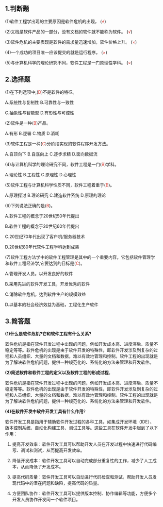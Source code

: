 ## 1.判断题

(1)软件工程学出现的主要原因是软件危机的出现。 (<font color="#d83931">√</font>)

(2)文档是软件产品的一部分，没有文档的软件就不能称为软件。 (<font color="#d83931">√</font>)

(3)软件危机的主要表现是软件的需求量迅速增加，软件价格上升。 (<font color="#d83931">×</font>)

(4)一个成功的项目唯一应该提交的就是运行程序。 (<font color="#d83931">×</font>)

(5)与计算机科学的理论研究不同，软件工程是一门原理性学科。 (<font color="#d83931">×</font>)

## 2.选择题

(1)在下列选项中,(<font color="#d83931">D</font>)不是软件的特征。

A.系统性与复制性 B.可靠性与一致性

C.抽象性与智能型 D.有形性与可控性

(2)软件是一种(<font color="#d83931">B</font>)产品。

A.有形 B.逻辑 C.物质 D.消耗

(3)软件工程是一种(<font color="#d83931">C</font>)分阶段实现的软件程序开发方法。

A.自顶向下 B.自底向上 C.逐步求精 D.面向数据流

(4)与计算机科学的理论研究不同，软件工程是一门(<font color="#d83931">B</font>)学科。

A.理论性 B.工程性 C.原理性 D.心理性

(5)软件工程与计算机科学性质不同，软件工程着重于(<font color="#d83931">B</font>)。

A.原理探讨 B.理论研究 C.建造软件系统 D.原理的理论

(6)下列说法正确的是(<font color="#d83931">B</font>)。

A.软件工程的概念于20世纪50年代提出

B.软件工程的概念于20世纪60年代提出

C.20世纪70年代出现了客户机/服务器技术

D.20世纪80年代软件工程学科达到成熟

(7)软件工程方法学中的软件工程管理是其中的一个重要内容，它包括软件管理学和软件工程经济学,它要达到的目标是(<font color="#d83931">C</font>)。

A.管理开发人员，以开发良好的软件

B.采用先进的软件开发工具，开发优秀的软件

C.消除软件危机，达到软件生产的规模效益

D.以基本的社会经济效益为基础，工程化生产软件

## 3.简答题

**(1)什么是软件危机?它和软件工程有什么关系?**

软件危机是指在软件开发过程中出现的问题，例如开发成本高、进度滞后、质量不稳定等等。软件危机的出现是由于软件开发的特殊性，即软件开发涉及到复杂的过程和人员组织、大量的文档和数据，难以有效地管理和控制。软件工程的出现就是为了解决软件危机问题，提供一种规范化的、系统化的方法来管理和开发软件。

**(2)简述软件和软件工程的定义以及软件工程的形成过程**。

软件危机是指在软件开发过程中出现的问题，例如开发成本高、进度滞后、质量不稳定等等。软件危机的出现是由于软件开发的特殊性，即软件开发涉及到复杂的过程和人员组织、大量的文档和数据，难以有效地管理和控制。软件工程的出现就是为了解决软件危机问题，提供一种规范化的、系统化的方法来管理和开发软件。

**(4)在软件开发中软件开发工具有什么作用**?

软件开发工具是指用于辅助软件开发过程的各种工具，如集成开发环境（IDE）、版本控制系统、自动化构建工具、测试工具等。这些工具在软件开发中起到了以下作用：

1. 提高开发效率：软件开发工具可以帮助开发人员在开发过程中快速进行代码编写、调试和测试，从而提高开发效率。

2. 降低开发成本：软件开发工具可以自动完成部分重复性的工作，减少了人工成本，从而降低了开发成本。

3. 提高代码质量：软件开发工具可以自动进行代码检查和测试，帮助开发人员发现代码中的潜在问题和缺陷，提高代码的质量。

4. 方便团队协作：软件开发工具可以提供版本控制、协作编辑等功能，方便多个开发人员协作开发同一个软件项目。